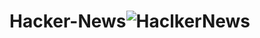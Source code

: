 # Hacker-News![HaclkerNews](https://user-images.githubusercontent.com/101280910/222900823-bbec042c-c2cf-4622-a17e-3f6af70229a3.gif)
